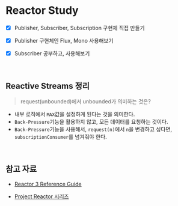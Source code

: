 # Reactor Study

- [x] Publisher, Subscriber, Subscription 구현체 직접 만들기

- [x] Publisher 구현체인 Flux, Mono 사용해보기

- [x] Subscriber 공부하고, 사용해보기

<br>

## Reactive Streams 정리

> request(unbounded)에서 unbounded가 의미하는 것은?

- 내부 로직에서 `MAX`값을 설정하게 된다는 것을 의미한다.
- `Back-Pressure`기능을 활용하지 않고, 모든 데이터를 요청하는 것이다.
- `Back-Pressure`기능을 사용해서, `request(n)`에서 `n`을 변경하고 싶다면, `subscriptionConsumer`를 넘겨줘야 한다. 

<br>

## 참고 자료

- [Reactor 3 Reference Guide](https://projectreactor.io/docs/core/release/reference/)

- [Project Reactor 시리즈](https://brunch.co.kr/@springboot/152)

